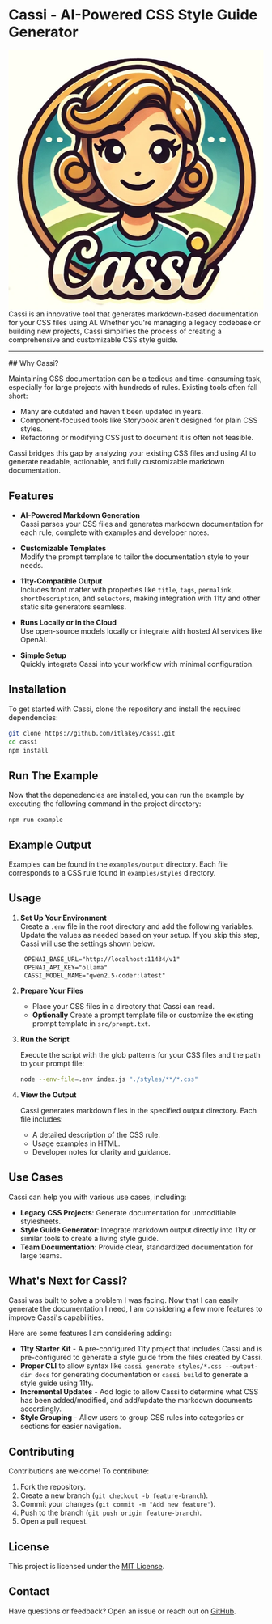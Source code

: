 # Cassi - AI-Powered CSS Style Guide Generator

<img src="./assets/logo-small.webp" alt="Cassi Logo" style="float: left;">

Cassi is an innovative tool that generates markdown-based documentation for your CSS files using AI. Whether you're managing a legacy codebase or building new projects, Cassi simplifies the process of creating a comprehensive and customizable CSS style guide.
<hr style="clear: both" />
## Why Cassi?

Maintaining CSS documentation can be a tedious and time-consuming task, especially for large projects with hundreds of rules. Existing tools often fall short:

- Many are outdated and haven't been updated in years.
- Component-focused tools like Storybook aren't designed for plain CSS styles.
- Refactoring or modifying CSS just to document it is often not feasible.

Cassi bridges this gap by analyzing your existing CSS files and using AI to generate readable, actionable, and fully customizable markdown documentation.

## Features

- **AI-Powered Markdown Generation**  
  Cassi parses your CSS files and generates markdown documentation for each rule, complete with examples and developer notes.

- **Customizable Templates**  
  Modify the prompt template to tailor the documentation style to your needs.

- **11ty-Compatible Output**  
  Includes front matter with properties like `title`, `tags`, `permalink`, `shortDescription`, and `selectors`, making integration with 11ty and other static site generators seamless.

- **Runs Locally or in the Cloud**  
  Use open-source models locally or integrate with hosted AI services like OpenAI.

- **Simple Setup**  
  Quickly integrate Cassi into your workflow with minimal configuration.

## Installation

To get started with Cassi, clone the repository and install the required dependencies:

```bash
git clone https://github.com/itlakey/cassi.git
cd cassi
npm install
```

## Run The Example

Now that the depenedencies are installed, you can run the example by executing the following command in the project directory:

`npm run example`

## Example Output

Examples can be found in the `examples/output` directory. Each file corresponds to a CSS rule found in `examples/styles` directory.

## Usage

1. **Set Up Your Environment**  
   Create a `.env` file in the root directory and add the following variables. Update the values as needed based on your setup. If you skip this step, Cassi will use the settings shown below.

   ```plaintext
    OPENAI_BASE_URL="http://localhost:11434/v1"
    OPENAI_API_KEY="ollama"
    CASSI_MODEL_NAME="qwen2.5-coder:latest"
   ```

2. **Prepare Your Files**  
   - Place your CSS files in a directory that Cassi can read.
   - **Optionally** Create a prompt template file or customize the existing prompt template in `src/prompt.txt`.

3. **Run the Script**

   Execute the script with the glob patterns for your CSS files and the path to your prompt file:

   ```bash
   node --env-file=.env index.js "./styles/**/*.css"
   ```

4. **View the Output**

   Cassi generates markdown files in the specified output directory. Each file includes:
   - A detailed description of the CSS rule.
   - Usage examples in HTML.
   - Developer notes for clarity and guidance.

## Use Cases

Cassi can help you with various use cases, including:

- **Legacy CSS Projects**: Generate documentation for unmodifiable stylesheets.
- **Style Guide Generator**: Integrate markdown output directly into 11ty or similar tools to create a living style guide.
- **Team Documentation**: Provide clear, standardized documentation for large teams.

## What's Next for Cassi?

Cassi was built to solve a problem I was facing. Now that I can easily generate the documentation I need, I am considering a few more features to improve Cassi's capabilities.

Here are some features I am considering adding:

- **11ty Starter Kit** - A pre-configured 11ty project that includes Cassi and is pre-configured to generate a style guide from the files created by Cassi.
- **Proper CLI** to allow syntax like `cassi generate styles/*.css --output-dir docs` for generating documentation or `cassi build` to generate a style guide using 11ty.
- **Incremental Updates** - Add logic to allow Cassi to determine what CSS has been added/modified, and add/update the markdown documents accordingly.
- **Style Grouping** - Allow users to group CSS rules into categories or sections for easier navigation.

## Contributing

Contributions are welcome! To contribute:

1. Fork the repository.
2. Create a new branch (`git checkout -b feature-branch`).
3. Commit your changes (`git commit -m "Add new feature"`).
4. Push to the branch (`git push origin feature-branch`).
5. Open a pull request.

## License

This project is licensed under the [MIT License](LICENSE).

## Contact

Have questions or feedback? Open an issue or reach out on [GitHub](https://github.com/itlackey/cassi/issues).
